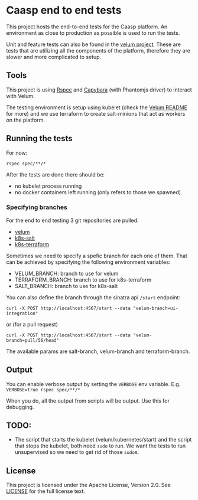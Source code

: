 # Caasp end to end tests

This project hosts the end-to-end tests for the Caasp platform. An environment
as close to production as possible is used to run the tests.

Unit and feature tests can also be found in the [velum project](https://github.com/kubic-project/velum).
These are tests that are utilizing all the components of the platform, therefore
they are slower and more complicated to setup.

## Tools

This project is using [Rspec](http://rspec.info/) and [Capybara](http://www.rubydoc.info/gems/capybara)
(with Phantomjs driver) to interact with Velum.

The testing environment is setup using kubelet (check the [Velum README](https://github.com/kubic-project/velum/blob/master/README.md) for more)
and we use terraform to create salt-minions that act as workers on the platform.

## Running the tests

For now:

```
rspec spec/**/*
```

After the tests are done there should be:

- no kubelet process running
- no docker containers left running (only refers to those we spawned)

### Specifying branches

For the end to end testing 3 git repositories are pulled:

- [velum](https://github.com/kubic-project/velum)
- [k8s-salt](https://github.com/kubic-project/salt)
- [k8s-terraform](https://github.com/kubic-project/terraform)

Sometimes we need to specify a spefic branch for each one of them. That can be
achieved by specifying the following environment variables:

- VELUM_BRANCH: branch to use for velum
- TERRAFORM_BRANCH: branch to use for k8s-terraform
- SALT_BRANCH: branch to use for k8s-salt

You can also define the branch through the sinatra api `/start` endpoint:

```
curl -X POST http://localhost:4567/start --data "velum-branch=ui-integration"
```

or (for a pull request)

```
curl -X POST http://localhost:4567/start --data "velum-branch=pull/56/head"
```

The available params are salt-branch, velum-branch and terraform-branch.

## Output

You can enable verbose output by setting the `VERBOSE` env variable.
E.g.  `VERBOSE=true rspec spec/**/*`

When you do, all the output from scripts will be output. Use this for debugging.

## TODO:

- The script that starts the kubelet (velum/kubernetes/start) and the script
  that stops the kubelet, both need `sudo` to run. We want the tests to run
  unsupervised so we need to get rid of those `sudo`s.

## License

This project is licensed under the Apache License, Version 2.0. See
[LICENSE](https://github.com/kubic-project/e2e-tests/blob/master/LICENSE) for the full
license text.
